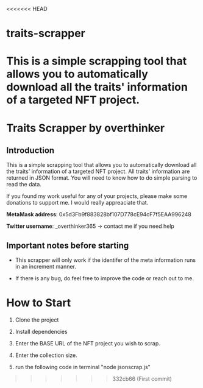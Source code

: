 <<<<<<< HEAD
# traits-scrapper
This is a simple scrapping tool that allows you to automatically download all the traits' information of a targeted NFT project.
=======
# Traits Scrapper by overthinker

## Introduction
This is a simple scrapping tool that allows you to automatically download all the traits' information of a targeted NFT project. 
All traits' information are returned in JSON format. You will need to know how to do simple parsing to read the data.

If you found my work useful for any of your projects, please make some donations to support me. I would really appreaciate that.

**MetaMask address**: 0x5d3Fb9f883828bf107D778cE94cF7f5EAA996248

**Twitter username**: _overthinker365 -> contact me if you need help

## Important notes before starting

- This scrapper will only work if the identifer of the meta information runs in an increment manner.

- If there is any bug, do feel free to improve the code or reach out to me.


# How to Start

1. Clone the project

2. Install dependencies

3. Enter the BASE URL of the NFT project you wish to scrap.

4. Enter the collection size.

5. run the following code in terminal "node jsonscrap.js"
>>>>>>> 332cb66 (First commit)
